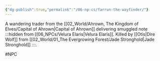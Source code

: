 ```yaml
---
{"dg-publish":true,"permalink":"/06-np-cs/farrun-the-wayfinder/"}
---
```


A wandering trader from the [[02_World/Ahrown, The Kingdom of Elves/Capital of Ahrown\|Capital of Ahrown]] delivering smuggled note :::hidden from [[06_NPCs/Velura Elaris\|Velura Elaris]]. Killed by [[Otis\|Dire Wolf]] from [[02_World/01_The Evergrowing Forest/Jade Stronghold\|Jade Stronghold]] :::.


#NPC 